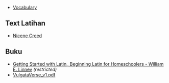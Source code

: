 - [Vocabulary](vocabulary.md)

## Text Latihan
- [Nicene Creed](text/necene-creed.md)


## Buku
- [Getting Started with Latin_ Beginning Latin for Homeschoolers - William E. Linney](https://drive.google.com/file/d/1pq6CtdTm0GShAApJ8o9E1kmtKMoDWMMc/view?usp=drive_link) _(restricted)_
- [VulgataVerse_v1.pdf](https://drive.google.com/file/d/1yJou8Apt2zGpg3FaKDy7Xzimo329lRJr/view?usp=sharing)
